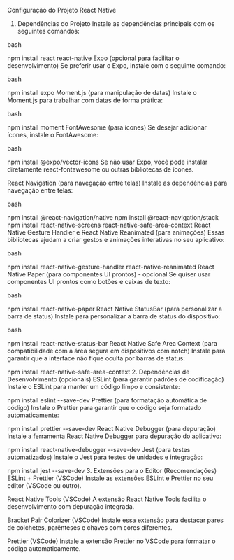 Configuração do Projeto React Native
1. Dependências do Projeto
Instale as dependências principais com os seguintes comandos:

bash

npm install react react-native
Expo (opcional para facilitar o desenvolvimento)
Se preferir usar o Expo, instale com o seguinte comando:

bash

npm install expo
Moment.js (para manipulação de datas)
Instale o Moment.js para trabalhar com datas de forma prática:

bash

npm install moment
FontAwesome (para ícones)
Se desejar adicionar ícones, instale o FontAwesome:

bash

npm install @expo/vector-icons
Se não usar Expo, você pode instalar diretamente react-fontawesome ou outras bibliotecas de ícones.

React Navigation (para navegação entre telas)
Instale as dependências para navegação entre telas:

bash

npm install @react-navigation/native
npm install @react-navigation/stack
npm install react-native-screens react-native-safe-area-context
React Native Gesture Handler e React Native Reanimated (para animações)
Essas bibliotecas ajudam a criar gestos e animações interativas no seu aplicativo:

bash

npm install react-native-gesture-handler react-native-reanimated
React Native Paper (para componentes UI prontos) - opcional
Se quiser usar componentes UI prontos como botões e caixas de texto:

bash

npm install react-native-paper
React Native StatusBar (para personalizar a barra de status)
Instale para personalizar a barra de status do dispositivo:

bash

npm install react-native-status-bar
React Native Safe Area Context (para compatibilidade com a área segura em dispositivos com notch)
Instale para garantir que a interface não fique oculta por barras de status:


npm install react-native-safe-area-context
2. Dependências de Desenvolvimento (opcionais)
ESLint (para garantir padrões de codificação)
Instale o ESLint para manter um código limpo e consistente:

npm install eslint --save-dev
Prettier (para formatação automática de código)
Instale o Prettier para garantir que o código seja formatado automaticamente:


npm install prettier --save-dev
React Native Debugger (para depuração)
Instale a ferramenta React Native Debugger para depuração do aplicativo:


npm install react-native-debugger --save-dev
Jest (para testes automatizados)
Instale o Jest para testes de unidades e integração:


npm install jest --save-dev
3. Extensões para o Editor (Recomendações)
ESLint + Prettier (VSCode)
Instale as extensões ESLint e Prettier no seu editor (VSCode ou outro).

React Native Tools (VSCode)
A extensão React Native Tools facilita o desenvolvimento com depuração integrada.

Bracket Pair Colorizer (VSCode)
Instale essa extensão para destacar pares de colchetes, parênteses e chaves com cores diferentes.

Prettier (VSCode)
Instale a extensão Prettier no VSCode para formatar o código automaticamente.

